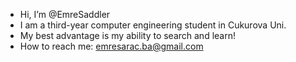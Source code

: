 -  Hi, I’m @EmreSaddler
-  I am a third-year computer engineering student in Cukurova Uni.
-  My best advantage is my ability to search and learn!
-  How to reach me: emresarac.ba@gmail.com
 


